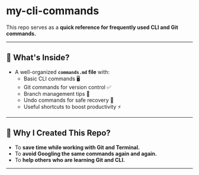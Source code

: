 # my-cli-commands

This repo serves as a **quick reference for frequently used CLI and Git commands.**

---

## 🌟 What's Inside?

- A well-organized **`commands.md` file** with:
  - Basic CLI commands 🖥️
  - Git commands for version control ✅
  - Branch management tips 🌱
  - Undo commands for safe recovery 🚫
  - Useful shortcuts to boost productivity ⚡

---

## 📌 Why I Created This Repo?

- To **save time while working with Git and Terminal.**
- To **avoid Googling the same commands again and again.**
- To **help others who are learning Git and CLI.**

---

